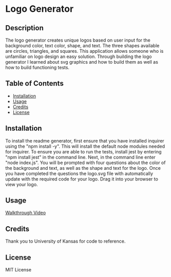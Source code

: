 # Logo Generator 

## Description

The logo generator creates unique logos based on user input for the background color, text color, shape, and text. The three shapes available are circles, triangles, and squares. This application allows someone who is unfamiliar on logo design an easy solution. Through building the logo generator I learned about svg graphics and how to build them as well as how to build functioning tests. 

## Table of Contents

- [Installation](#installation)
- [Usage](#usage)
- [Credits](#credits)
- [License](#license)

## Installation

To install the readme generator, first ensure that you have installed inquirer using the "npm install -y". This will install the default node modules needed for inquirer. To ensure you are able to run the tests, install jest by entering "npm install jest" in the command line. Next, in the command line enter "node index.js". You will be prompted with four questions about the color of the background and text, as well as the shape and text for the logo. Once you have completed the questions the logo.svg file with automatically update with the required code for your logo. Drag it into your browser to view your logo. 

## Usage

[Walkthrough Video](https://github.com/krohnayden/logoGenerator/assets/143373263/9e209839-14f2-4479-8a92-eeb4311d3f6b)

## Credits

Thank you to University of Kansas for code to reference. 

## License

MIT License
